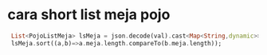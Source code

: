 # cara short list meja pojo

```dart
 List<PojoListMeja> lsMeja = json.decode(val).cast<Map<String,dynamic>>().map<PojoListMeja>((json)=>PojoListMeja.fromJson(json)).toList();
 lsMeja.sort((a,b)=>a.meja.length.compareTo(b.meja.length));
 ```
